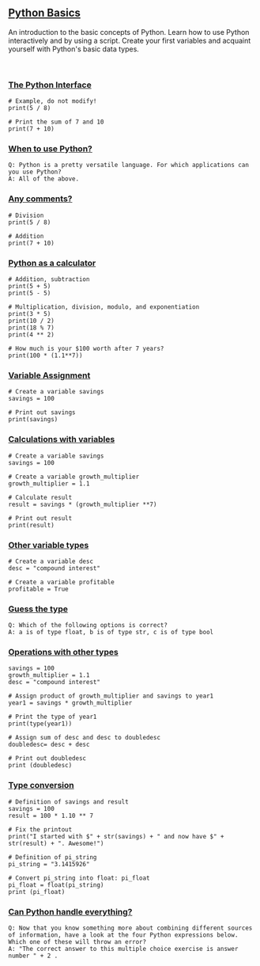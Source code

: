 ## [Python Basics](https://campus.datacamp.com/courses/intro-to-python-for-data-science/chapter-1-python-basics)

An introduction to the basic concepts of Python. Learn how to use Python interactively and by using a script. Create your first variables and acquaint yourself with Python's basic data types.

<br>

### [The Python Interface](https://campus.datacamp.com/courses/intro-to-python-for-data-science/chapter-1-python-basics?ex=2)

```
# Example, do not modify!
print(5 / 8)

# Print the sum of 7 and 10
print(7 + 10)
```

### [When to use Python?](https://campus.datacamp.com/courses/intro-to-python-for-data-science/chapter-1-python-basics?ex=3)

```
Q: Python is a pretty versatile language. For which applications can you use Python?
A: All of the above.
```

### [Any comments?](https://campus.datacamp.com/courses/intro-to-python-for-data-science/chapter-1-python-basics?ex=4)

```
# Division
print(5 / 8)

# Addition
print(7 + 10)
```

### [Python as a calculator](https://campus.datacamp.com/courses/intro-to-python-for-data-science/chapter-1-python-basics?ex=5)

```
# Addition, subtraction
print(5 + 5)
print(5 - 5)

# Multiplication, division, modulo, and exponentiation
print(3 * 5)
print(10 / 2)
print(18 % 7)
print(4 ** 2)

# How much is your $100 worth after 7 years?
print(100 * (1.1**7))
```

### [Variable Assignment](https://campus.datacamp.com/courses/intro-to-python-for-data-science/chapter-1-python-basics?ex=7)

```
# Create a variable savings
savings = 100

# Print out savings
print(savings)
```

### [Calculations with variables](https://campus.datacamp.com/courses/intro-to-python-for-data-science/chapter-1-python-basics?ex=8)

```
# Create a variable savings
savings = 100

# Create a variable growth_multiplier
growth_multiplier = 1.1

# Calculate result
result = savings * (growth_multiplier **7)

# Print out result
print(result)
```

### [Other variable types](https://campus.datacamp.com/courses/intro-to-python-for-data-science/chapter-1-python-basics?ex=9)

```
# Create a variable desc
desc = "compound interest"

# Create a variable profitable
profitable = True
```

### [Guess the type](https://campus.datacamp.com/courses/intro-to-python-for-data-science/chapter-1-python-basics?ex=10)

```
Q: Which of the following options is correct?
A: a is of type float, b is of type str, c is of type bool
```

### [Operations with other types](https://campus.datacamp.com/courses/intro-to-python-for-data-science/chapter-1-python-basics?ex=11)

```
savings = 100
growth_multiplier = 1.1
desc = "compound interest"

# Assign product of growth_multiplier and savings to year1
year1 = savings * growth_multiplier

# Print the type of year1
print(type(year1))

# Assign sum of desc and desc to doubledesc
doubledesc= desc + desc

# Print out doubledesc
print (doubledesc)
```

### [Type conversion](https://campus.datacamp.com/courses/intro-to-python-for-data-science/chapter-1-python-basics?ex=12)

```
# Definition of savings and result
savings = 100
result = 100 * 1.10 ** 7

# Fix the printout
print("I started with $" + str(savings) + " and now have $" + str(result) + ". Awesome!")

# Definition of pi_string
pi_string = "3.1415926"

# Convert pi_string into float: pi_float
pi_float = float(pi_string)
print (pi_float)
```

### [Can Python handle everything?](https://campus.datacamp.com/courses/intro-to-python-for-data-science/chapter-1-python-basics?ex=13)

```
Q: Now that you know something more about combining different sources of information, have a look at the four Python expressions below. Which one of these will throw an error?
A: "The correct answer to this multiple choice exercise is answer number " + 2 .
```